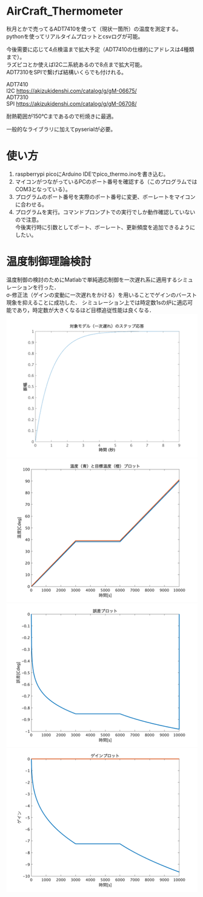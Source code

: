 # AirCraft_Thermometer

秋月とかで売ってるADT7410を使って（現状一箇所）の温度を測定する。  
pythonを使ってリアルタイムプロットとcsvログが可能。

今後需要に応じて4点検温まで拡大予定（ADT7410の仕様的にアドレスは4種類まで）。  
ラズピコとか使えばI2C二系統あるので8点まで拡大可能。  
ADT7310をSPIで繋げば結構いくらでも付けれる。

ADT7410  
I2C https://akizukidenshi.com/catalog/g/gM-06675/  
ADT7310  
SPI https://akizukidenshi.com/catalog/g/gM-06708/

耐熱範囲が150℃まであるので桁焼きに最適。

一般的なライブラリに加えてpyserialが必要。


# 使い方

1. raspberrypi picoにArduino IDEでpico_thermo.inoを書き込む。
2. マイコンがつながっているPCのポート番号を確認する（このプログラムではCOM3となっている）。
3. プログラムのポート番号を実際のポート番号に変更、ボーレートをマイコンに合わせる。
4. プログラムを実行。コマンドプロンプトでの実行でしか動作確認していないので注意。  
今後実行時に引数としてポート、ボーレート、更新頻度を追加できるようにしたい。

# 温度制御理論検討
温度制御の検討のためにMatlabで単純適応制御を一次遅れ系に適用するシミュレーションを行った．  
σ-修正法（ゲインの変動に一次遅れをかける）を用いることでゲインのバースト現象を抑えることに成功した．
シミュレーション上では時定数1sの炉に適応可能であり，時定数が大きくなるほど目標追従性能は良くなる．
![一次遅れ](/fig/rag.png)  
![温度](/fig/temp.png)  
![誤差](/fig/error.png)  
![ゲイン](/fig/gain.png)  